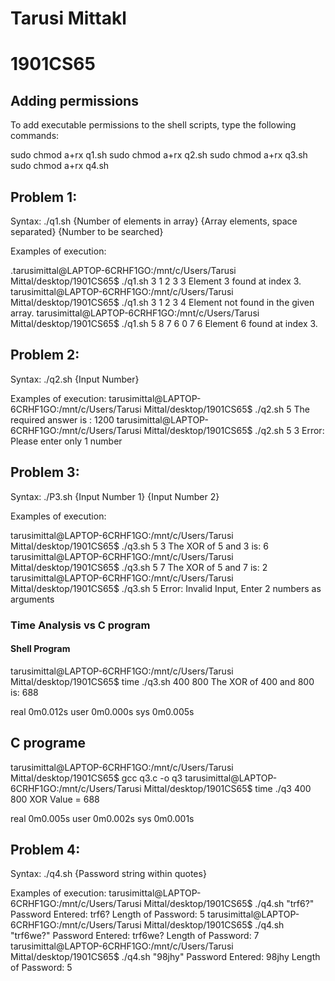 # Tarusi Mittakl
# 1901CS65

## Adding permissions

To add executable permissions to the shell scripts, type the following commands:

sudo chmod a+rx q1.sh
sudo chmod a+rx q2.sh
sudo chmod a+rx q3.sh
sudo chmod a+rx q4.sh

## Problem 1:
Syntax:
./q1.sh {Number of elements in array} {Array elements, space separated} {Number to be searched}

Examples of execution:

.tarusimittal@LAPTOP-6CRHF1GO:/mnt/c/Users/Tarusi Mittal/desktop/1901CS65$ ./q1.sh 3 1 2 3 3
Element 3 found at index 3.
tarusimittal@LAPTOP-6CRHF1GO:/mnt/c/Users/Tarusi Mittal/desktop/1901CS65$ ./q1.sh 3 1 2 3 4
Element not found in the given array.
tarusimittal@LAPTOP-6CRHF1GO:/mnt/c/Users/Tarusi Mittal/desktop/1901CS65$ ./q1.sh 5 8 7 6 0 7 6
Element 6 found at index 3.

## Problem 2:

Syntax:
./q2.sh {Input Number}

Examples of execution:
tarusimittal@LAPTOP-6CRHF1GO:/mnt/c/Users/Tarusi Mittal/desktop/1901CS65$ ./q2.sh 5
The required answer is : 1200
tarusimittal@LAPTOP-6CRHF1GO:/mnt/c/Users/Tarusi Mittal/desktop/1901CS65$ ./q2.sh 5 3
Error: Please enter only 1 number

## Problem 3:

Syntax:
./P3.sh {Input Number 1} {Input Number 2}

Examples of execution:

tarusimittal@LAPTOP-6CRHF1GO:/mnt/c/Users/Tarusi Mittal/desktop/1901CS65$ ./q3.sh 5 3
The XOR of 5 and 3 is: 6
tarusimittal@LAPTOP-6CRHF1GO:/mnt/c/Users/Tarusi Mittal/desktop/1901CS65$ ./q3.sh 5 7
The XOR of 5 and 7 is: 2
tarusimittal@LAPTOP-6CRHF1GO:/mnt/c/Users/Tarusi Mittal/desktop/1901CS65$ ./q3.sh 5
Error: Invalid Input, Enter 2 numbers as arguments

### Time Analysis vs C program

#### Shell Program
tarusimittal@LAPTOP-6CRHF1GO:/mnt/c/Users/Tarusi Mittal/desktop/1901CS65$ time ./q3.sh 400 800
The XOR of 400 and 800 is: 688

real    0m0.012s
user    0m0.000s
sys     0m0.005s

## C programe
tarusimittal@LAPTOP-6CRHF1GO:/mnt/c/Users/Tarusi Mittal/desktop/1901CS65$ gcc q3.c -o q3
tarusimittal@LAPTOP-6CRHF1GO:/mnt/c/Users/Tarusi Mittal/desktop/1901CS65$ time ./q3 400 800
XOR Value = 688

real    0m0.005s
user    0m0.002s
sys     0m0.001s

## Problem 4:
Syntax:
./q4.sh {Password string within quotes}

Examples of execution:
tarusimittal@LAPTOP-6CRHF1GO:/mnt/c/Users/Tarusi Mittal/desktop/1901CS65$ ./q4.sh "trf6?"
Password Entered: trf6?
Length of Password: 5
<Invalid Password>
tarusimittal@LAPTOP-6CRHF1GO:/mnt/c/Users/Tarusi Mittal/desktop/1901CS65$ ./q4.sh "trf6we?"
Password Entered: trf6we?
Length of Password: 7
<Valid Password>
tarusimittal@LAPTOP-6CRHF1GO:/mnt/c/Users/Tarusi Mittal/desktop/1901CS65$ ./q4.sh "98jhy"
Password Entered: 98jhy
Length of Password: 5
<Invalid Password>
